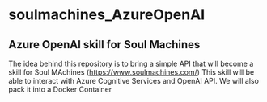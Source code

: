 # soulmachines_AzureOpenAI

## Azure OpenAI skill for Soul Machines

The idea behind this repository is to bring a simple API that will become a skill for Soul MAchines  (https://www.soulmachines.com/)
This skill will be able to interact with Azure Cognitive Services and OpenAI API.
We will also pack it into a Docker Container



